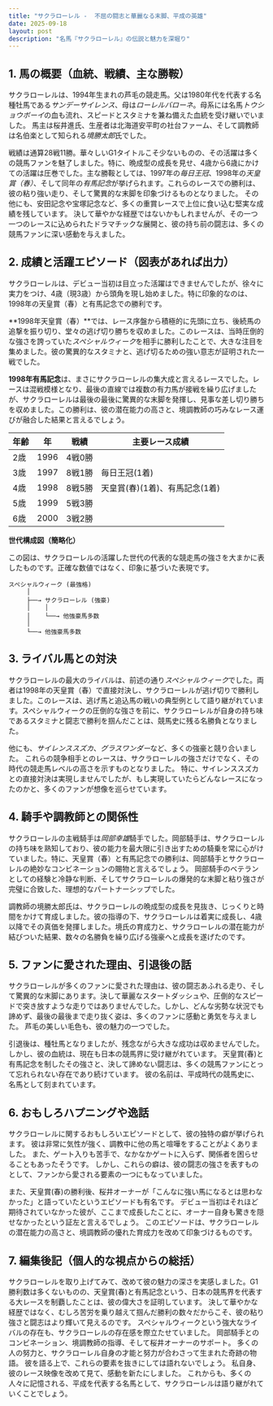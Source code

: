 ```yaml
---
title: "サクラローレル -  不屈の闘志と華麗なる末脚、平成の英雄"
date: 2025-09-18
layout: post
description: "名馬『サクラローレル』の伝説と魅力を深堀り"
---
```


## 1. 馬の概要（血統、戦績、主な勝鞍）

サクラローレルは、1994年生まれの芦毛の競走馬。父は1980年代を代表する名種牡馬である*サンデーサイレンス*、母は*ローレルバローネ*。母系には名馬*トウショウボーイ*の血も流れ、スピードとスタミナを兼ね備えた血統を受け継いでいました。  馬主は桜井進氏、生産者は北海道安平町の社台ファーム、そして調教師は名伯楽として知られる*境勝太郎*氏でした。

戦績は通算28戦11勝。華々しいG1タイトルこそ少ないものの、その活躍は多くの競馬ファンを魅了しました。特に、晩成型の成長を見せ、4歳から6歳にかけての活躍は圧巻でした。主な勝鞍としては、1997年の*毎日王冠*、1998年の*天皇賞（春）*、そして同年の*有馬記念*が挙げられます。これらのレースでの勝利は、彼の粘り強い走り、そして驚異的な末脚を印象づけるものとなりました。  その他にも、安田記念や宝塚記念など、多くの重賞レースで上位に食い込む堅実な成績を残しています。  決して華やかな経歴ではないかもしれませんが、その一つ一つのレースに込められたドラマチックな展開と、彼の持ち前の闘志は、多くの競馬ファンに深い感動を与えました。


## 2. 成績と活躍エピソード（図表があれば出力）

サクラローレルは、デビュー当初は目立った活躍はできませんでしたが、徐々に実力をつけ、4歳（現3歳）から頭角を現し始めました。特に印象的なのは、1998年の天皇賞（春）と有馬記念での勝利です。

**1998年天皇賞（春）**では、レース序盤から積極的に先頭に立ち、後続馬の追撃を振り切り、堂々の逃げ切り勝ちを収めました。このレースは、当時圧倒的な強さを誇っていた*スペシャルウィーク*を相手に勝利したことで、大きな注目を集めました。彼の驚異的なスタミナと、逃げ切るための強い意志が証明された一戦でした。

**1998年有馬記念**は、まさにサクラローレルの集大成と言えるレースでした。レースは混戦模様となり、最後の直線では複数の有力馬が接戦を繰り広げましたが、サクラローレルは最後の最後に驚異的な末脚を発揮し、見事な差し切り勝ちを収めました。この勝利は、彼の潜在能力の高さと、境調教師の巧みなレース運びが融合した結果と言えるでしょう。

| 年齢 | 年 | 戦績 | 主要レース成績 |
|---|---|---|---|
| 2歳 | 1996 | 4戦0勝 |  |
| 3歳 | 1997 | 8戦1勝 | 毎日王冠(1着) |
| 4歳 | 1998 | 8戦5勝 | 天皇賞(春)(1着)、有馬記念(1着) |
| 5歳 | 1999 | 5戦3勝 |  |
| 6歳 | 2000 | 3戦2勝 |  |


**世代構成図（簡略化）**

この図は、サクラローレルの活躍した世代の代表的な競走馬の強さを大まかに表したものです。正確な数値ではなく、印象に基づいた表現です。

```
スペシャルウィーク (最強格)
     │
     ├──→ サクラローレル (強豪)
     │    │
     │    └──→ 他強豪馬多数
     │
     └──→ 他強豪馬多数
```

## 3. ライバル馬との対決

サクラローレルの最大のライバルは、前述の通り*スペシャルウィーク*でした。両者は1998年の天皇賞（春）で直接対決し、サクラローレルが逃げ切りで勝利しました。このレースは、逃げ馬と追込馬の戦いの典型例として語り継がれています。スペシャルウィークの圧倒的な強さを前に、サクラローレルが自身の持ち味であるスタミナと闘志で勝利を掴んだことは、競馬史に残る名勝負となりました。

他にも、*サイレンススズカ*、*グラスワンダー*など、多くの強豪と競り合いました。  これらの競争相手とのレースは、サクラローレルの強さだけでなく、その時代の競走馬レベルの高さを示すものとなりました。  特に、サイレンススズカとの直接対決は実現しませんでしたが、もし実現していたらどんなレースになったのかと、多くのファンが想像を巡らせています。


## 4. 騎手や調教師との関係性

サクラローレルの主戦騎手は*岡部幸雄*騎手でした。岡部騎手は、サクラローレルの持ち味を熟知しており、彼の能力を最大限に引き出すための騎乗を常に心がけていました。特に、天皇賞（春）と有馬記念での勝利は、岡部騎手とサクラローレルの絶妙なコンビネーションの賜物と言えるでしょう。  岡部騎手のベテランとしての経験と冷静な判断、そしてサクラローレルの爆発的な末脚と粘り強さが完璧に合致した、理想的なパートナーシップでした。

調教師の境勝太郎氏は、サクラローレルの晩成型の成長を見抜き、じっくりと時間をかけて育成しました。彼の指導の下、サクラローレルは着実に成長し、4歳以降でその真価を発揮しました。境氏の育成力と、サクラローレルの潜在能力が結びついた結果、数々の名勝負を繰り広げる強豪へと成長を遂げたのです。


## 5. ファンに愛された理由、引退後の話

サクラローレルが多くのファンに愛された理由は、彼の闘志あふれる走り、そして驚異的な末脚にあります。決して華麗なスタートダッシュや、圧倒的なスピードで突き放すような走りではありませんでした。しかし、どんな劣勢な状況でも諦めず、最後の最後まで走り抜く姿は、多くのファンに感動と勇気を与えました。  芦毛の美しい毛色も、彼の魅力の一つでした。

引退後は、種牡馬となりましたが、残念ながら大きな成功は収めませんでした。しかし、彼の血統は、現在も日本の競馬界に受け継がれています。  天皇賞(春)と有馬記念を制したその強さと、決して諦めない闘志は、多くの競馬ファンにとって忘れられない存在であり続けています。  彼の名前は、平成時代の競馬史に、名馬として刻まれています。


## 6. おもしろハプニングや逸話

サクラローレルに関するおもしろいエピソードとして、彼の独特の癖が挙げられます。  彼は非常に気性が強く、調教中に他の馬と喧嘩をすることがよくありました。  また、ゲート入りも苦手で、なかなかゲートに入らず、関係者を困らせることもあったそうです。  しかし、これらの癖は、彼の闘志の強さを表すものとして、ファンから愛される要素の一つにもなっていました。

また、天皇賞(春)の勝利後、桜井オーナーが「こんなに強い馬になるとは思わなかった」と語っていたというエピソードも有名です。  デビュー当初はそれほど期待されていなかった彼が、ここまで成長したことに、オーナー自身も驚きを隠せなかったという証左と言えるでしょう。  このエピソードは、サクラローレルの潜在能力の高さと、境調教師の優れた育成力を改めて印象づけるものです。


## 7. 編集後記（個人的な視点からの総括）

サクラローレルを取り上げてみて、改めて彼の魅力の深さを実感しました。G1勝利数は多くないものの、天皇賞(春)と有馬記念という、日本の競馬界を代表する大レースを制覇したことは、彼の偉大さを証明しています。  決して華やかな経歴ではなく、むしろ苦労を乗り越えて掴んだ勝利の数々だからこそ、彼の粘り強さと闘志はより輝いて見えるのです。  スペシャルウィークという強大なライバルの存在も、サクラローレルの存在感を際立たせていました。  岡部騎手とのコンビネーション、境調教師の指導、そして桜井オーナーのサポート。  多くの人の努力と、サクラローレル自身の才能と努力が合わさって生まれた奇跡の物語。  彼を語る上で、これらの要素を抜きにしては語れないでしょう。  私自身、彼のレース映像を改めて見て、感動を新たにしました。  これからも、多くの人々に記憶される、平成を代表する名馬として、サクラローレルは語り継がれていくことでしょう。
